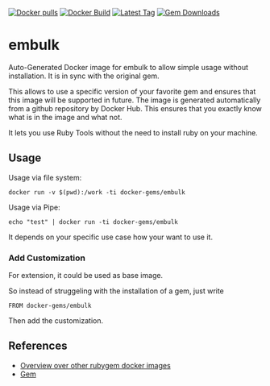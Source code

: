 [![Docker pulls](https://img.shields.io/docker/pulls/rubygem/embulk.svg)](https://hub.docker.com/r/rubygem/embulk/)
[![Docker Build](https://img.shields.io/docker/automated/rubygem/embulk.svg)](https://hub.docker.com/r/rubygem/embulk/)
[![Latest Tag](https://img.shields.io/github/tag/docker-rubygem/embulk.svg)](https://hub.docker.com/r/rubygem/embulk/)
[![Gem Downloads](https://img.shields.io/gem/dt/embulk.svg)](https://rubygems.org/gems/embulk/)
# embulk

Auto-Generated Docker image for embulk to allow simple usage without installation.
It is in sync with the original gem.

This allows to use a specific version of your favorite gem and ensures that this image will be supported in future.
The image is generated automatically from a github repository by Docker Hub.
This ensures that you exactly know what is in the image and what not.

It lets you use Ruby Tools without the need to install ruby on your machine.

## Usage

Usage via file system:

`docker run -v $(pwd):/work -ti docker-gems/embulk`

Usage via Pipe:

`echo "test" | docker run -ti docker-gems/embulk`

It depends on your specific use case how your want to use it.

### Add Customization

For extension, it could be used as base image.

So instead of struggeling with the installation of a gem, just write

`FROM docker-gems/embulk`

Then add the customization.

## References

 - [Overview over other rubygem docker images](https://github.com/thinkbot/docker-rubygem)
 - [Gem](https://rubygems.org/gems/embulk/)
